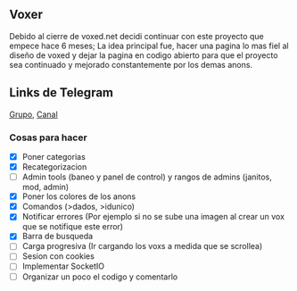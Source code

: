 ## Voxer
Debido al cierre de voxed.net decidi continuar con este proyecto que empece hace 6 meses; La idea principal fue, hacer una pagina lo mas fiel al diseño de voxed
y dejar la pagina en codigo abierto para que el proyecto sea continuado y mejorado constantemente por los demas anons.

## Links de Telegram
[Grupo](https://t.me/joinchat/Lu-jpxtpScKqN_SvBhHo8w), [Canal](https://t.me/joinchat/AAAAAEhD_OpXA4pfYaYKvw)

### Cosas para hacer

- [x] Poner categorias
- [x] Recategorizacion
- [ ] Admin tools (baneo y panel de control) y rangos de admins (janitos, mod, admin)
- [x] Poner los colores de los anons
- [x] Comandos (>dados, >idunico)
- [x] Notificar errores (Por ejemplo si no se sube una imagen al crear un vox que se notifique este error)
- [x] Barra de busqueda
- [ ] Carga progresiva (Ir cargando los voxs a medida que se scrollea)
- [ ] Sesion con cookies
- [ ] Implementar SocketIO
- [ ] Organizar un poco el codigo y comentarlo
